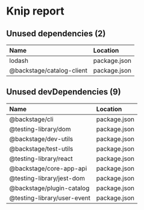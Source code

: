 # Knip report

## Unused dependencies (2)

| Name                      | Location     |
|:--------------------------|:-------------|
| lodash                    | package.json |
| @backstage/catalog-client | package.json |

## Unused devDependencies (9)

| Name                        | Location     |
|:----------------------------|:-------------|
| @backstage/cli              | package.json |
| @testing-library/dom        | package.json |
| @backstage/dev-utils        | package.json |
| @backstage/test-utils       | package.json |
| @testing-library/react      | package.json |
| @backstage/core-app-api     | package.json |
| @testing-library/jest-dom   | package.json |
| @backstage/plugin-catalog   | package.json |
| @testing-library/user-event | package.json |

